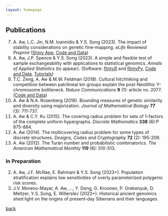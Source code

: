 ```yaml
---
layout: homepage
---
```


## Publications

7. A. Aw, L.C. Jin, N.M. Ioannidis & Y.S. Song (2023). The impact of stability considerations on genetic fine-mapping. *eLife Reviewed Preprint* ([Shiny App](https://alan-aw.shinyapps.io/stability_v0/), [Code and Data](https://github.com/songlab-cal/StableFM))
6. A. Aw, J.P. Spence & Y.S. Song (2023). A simple and flexible test of sample exchangeability with applications to statistical genomics. *Annals of Applied Statistics* (to appear). (Software: [flintyR](https://cran.rstudio.com/web/packages/flintyR/index.html) and [flintyPy](https://pypi.org/project/flintypy/), [Code and Data](https://github.com/songlab-cal/flinty), [Tutorials](https://alanaw1.github.io/flintyR/))
5. T.C. Zeng, A. Aw & M.W. Feldman (2018). Cultural hitchhiking and competition between patrilineal kin groups explain the post-Neolithic Y-chromosome bottleneck. *Nature Communications* **9** (1): article no. 2077. ([Code and Data](https://github.com/alanaw1/CulturalHitchhiking))
4. A. Aw & N.A. Rosenberg (2018). Bounding measures of genetic similarity and diversity using majorization. *Journal of Mathematical Biology* **77** (3): 711-737.
3. A. Aw & C.Y. Ku (2015). The covering radius problem for sets of 1-factors of the complete uniform hypergraphs. *Discrete Mathematics* **338** (6):P 875-884.
2. A. Aw (2014). The multicovering radius problem for some types of discrete structures. *Designs, Codes and Cryptography* **72** (2): 195-209.
1. A. Aw (2012). The Turán number and probabilistic combinatorics. *The American Mathematical Monthly* **119** (6): 510-513.

### In Preparation

2. A. Aw, J.F. McRae, E. Rahmani & Y.S. Song (2023+). Population stratification explains low sensitivities of overly parameterized polygenic risk scores. 
1. J.V. Moreno-Mayar, A. Aw, ..., Y. Deng, G. Kroonen, P. Grebenyuk, D. Meltzer, Y.S. Song, E. Willerslev (2023+). Historical ancient genomics shed light on the origins of present-day Siberians and their languages.


[back](./)